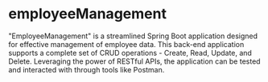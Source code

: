 # employeeManagement
"EmployeeManagement" is a streamlined Spring Boot application designed for effective management of employee data. This back-end application supports a complete set of CRUD operations - Create, Read, Update, and Delete. Leveraging the power of RESTful APIs, the application can be tested and interacted with through tools like Postman.

